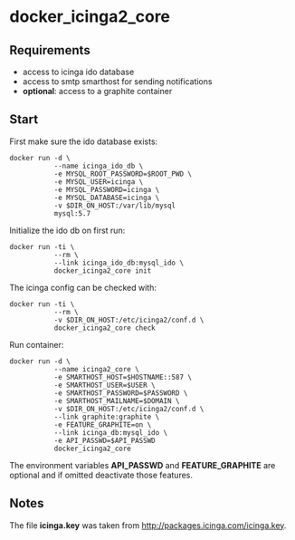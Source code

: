 # docker_icinga2_core

## Requirements

 * access to icinga ido database
 * access to smtp smarthost for sending notifications
 * **optional**: access to a graphite container
 
## Start

First make sure the ido database exists:

```
docker run -d \
           --name icinga_ido_db \
           -e MYSQL_ROOT_PASSWORD=$ROOT_PWD \ 
           -e MYSQL_USER=icinga \ 
           -e MYSQL_PASSWORD=icinga \ 
           -e MYSQL_DATABASE=icinga \
           -v $DIR_ON_HOST:/var/lib/mysql
           mysql:5.7
```
           
Initialize the ido db on first run:
```
docker run -ti \ 
           --rm \
           --link icinga_ido_db:mysql_ido \
           docker_icinga2_core init
```

The icinga config can be checked with:
```
docker run -ti \
           --rm \
           -v $DIR_ON_HOST:/etc/icinga2/conf.d \ 
           docker_icinga2_core check
```

Run container:
```
docker run -d \
           --name icinga2_core \ 
           -e SMARTHOST_HOST=$HOSTNAME::587 \ 
           -e SMARTHOST_USER=$USER \
           -e SMARTHOST_PASSWORD=$PASSWORD \ 
           -e SMARTHOST_MAILNAME=$DOMAIN \
           -v $DIR_ON_HOST:/etc/icinga2/conf.d \ 
           --link graphite:graphite \
           -e FEATURE_GRAPHITE=on \
           --link icinga_db:mysql_ido \
           -e API_PASSWD=$API_PASSWD
           docker_icinga2_core
```

The environment variables **API_PASSWD** and **FEATURE_GRAPHITE** are optional and if omitted 
deactivate those features.  

## Notes
The file **icinga.key** was taken from http://packages.icinga.com/icinga.key.